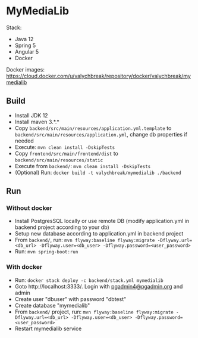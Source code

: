 # MyMediaLib

Stack:
 - Java 12
 - Spring 5
 - Angular 5
 - Docker
 
Docker images: https://cloud.docker.com/u/valychbreak/repository/docker/valychbreak/mymedialib

## Build

 - Install JDK 12
 - Install maven 3.\*.\*
 - Copy ```backend/src/main/resources/application.yml.template``` to ```backend/src/main/resources/application.yml```, change db properties if needed
 - Execute: ```mvn clean install -DskipTests```
 - Copy ```frontend/src/main/frontend/dist``` to ```backend/src/main/resources/static```
 - Execute from ```backend/```: ```mvn clean install -DskipTests``` 
 - (Optional) Run: ```docker build -t valychbreak/mymedialib ./backend```
 
## Run

### Without docker
 - Install PostgresSQL locally or use remote DB (modify application.yml in backend project according to your db)
 - Setup new database according to application.yml in backend project
 - From ```backend/```, run: ```mvn flyway:baseline flyway:migrate -Dflyway.url=<db_url> -Dflyway.user=<db_user> -Dflyway.password=<user_password>```
 - Run: ```mvn spring-boot:run```
 
### With docker
 - Run: ```docker stack deploy -c backend/stack.yml mymedialib```
 - Goto http://localhost:3333/. Login with pgadmin4@pgadmin.org and admin
 - Create user "dbuser" with password "dbtest"
 - Create database "mymedialib"
 - From ```backend/``` project, run: ```mvn flyway:baseline flyway:migrate -Dflyway.url=<db_url> -Dflyway.user=<db_user> -Dflyway.password=<user_password>```
 - Restart mymedialib service


